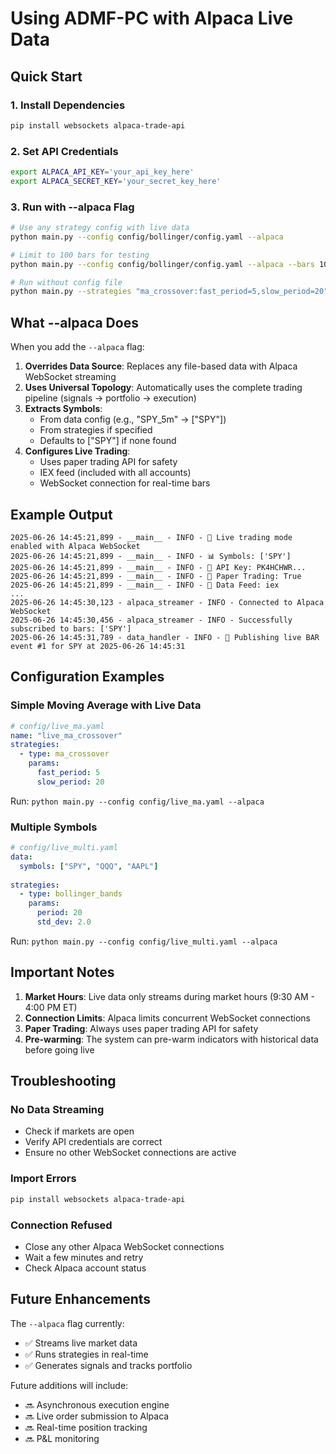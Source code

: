 # Using ADMF-PC with Alpaca Live Data

## Quick Start

### 1. Install Dependencies
```bash
pip install websockets alpaca-trade-api
```

### 2. Set API Credentials
```bash
export ALPACA_API_KEY='your_api_key_here'
export ALPACA_SECRET_KEY='your_secret_key_here'
```

### 3. Run with --alpaca Flag
```bash
# Use any strategy config with live data
python main.py --config config/bollinger/config.yaml --alpaca

# Limit to 100 bars for testing
python main.py --config config/bollinger/config.yaml --alpaca --bars 100

# Run without config file
python main.py --strategies "ma_crossover:fast_period=5,slow_period=20" --alpaca
```

## What --alpaca Does

When you add the `--alpaca` flag:

1. **Overrides Data Source**: Replaces any file-based data with Alpaca WebSocket streaming
2. **Uses Universal Topology**: Automatically uses the complete trading pipeline (signals → portfolio → execution)
3. **Extracts Symbols**: 
   - From data config (e.g., "SPY_5m" → ["SPY"])
   - From strategies if specified
   - Defaults to ["SPY"] if none found
4. **Configures Live Trading**:
   - Uses paper trading API for safety
   - IEX feed (included with all accounts)
   - WebSocket connection for real-time bars

## Example Output

```
2025-06-26 14:45:21,899 - __main__ - INFO - 🔴 Live trading mode enabled with Alpaca WebSocket
2025-06-26 14:45:21,899 - __main__ - INFO - 📊 Symbols: ['SPY']
2025-06-26 14:45:21,899 - __main__ - INFO - 🔑 API Key: PK4HCHWR...
2025-06-26 14:45:21,899 - __main__ - INFO - 📄 Paper Trading: True
2025-06-26 14:45:21,899 - __main__ - INFO - 📡 Data Feed: iex
...
2025-06-26 14:45:30,123 - alpaca_streamer - INFO - Connected to Alpaca WebSocket
2025-06-26 14:45:30,456 - alpaca_streamer - INFO - Successfully subscribed to bars: ['SPY']
2025-06-26 14:45:31,789 - data_handler - INFO - 🔴 Publishing live BAR event #1 for SPY at 2025-06-26 14:45:31
```

## Configuration Examples

### Simple Moving Average with Live Data
```yaml
# config/live_ma.yaml
name: "live_ma_crossover"
strategies:
  - type: ma_crossover
    params:
      fast_period: 5
      slow_period: 20
```
Run: `python main.py --config config/live_ma.yaml --alpaca`

### Multiple Symbols
```yaml
# config/live_multi.yaml
data:
  symbols: ["SPY", "QQQ", "AAPL"]
  
strategies:
  - type: bollinger_bands
    params:
      period: 20
      std_dev: 2.0
```
Run: `python main.py --config config/live_multi.yaml --alpaca`

## Important Notes

1. **Market Hours**: Live data only streams during market hours (9:30 AM - 4:00 PM ET)
2. **Connection Limits**: Alpaca limits concurrent WebSocket connections
3. **Paper Trading**: Always uses paper trading API for safety
4. **Pre-warming**: The system can pre-warm indicators with historical data before going live

## Troubleshooting

### No Data Streaming
- Check if markets are open
- Verify API credentials are correct
- Ensure no other WebSocket connections are active

### Import Errors
```bash
pip install websockets alpaca-trade-api
```

### Connection Refused
- Close any other Alpaca WebSocket connections
- Wait a few minutes and retry
- Check Alpaca account status

## Future Enhancements

The `--alpaca` flag currently:
- ✅ Streams live market data
- ✅ Runs strategies in real-time
- ✅ Generates signals and tracks portfolio

Future additions will include:
- 🔜 Asynchronous execution engine
- 🔜 Live order submission to Alpaca
- 🔜 Real-time position tracking
- 🔜 P&L monitoring